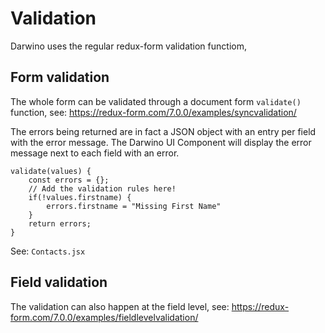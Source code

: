 # Validation

Darwino uses the regular redux-form validation functiom,

## Form validation
The whole form can be validated through a document form `validate()` function, see: https://redux-form.com/7.0.0/examples/syncvalidation/

The errors being returned are in fact a JSON object with an entry per field with the error message. The Darwino UI Component will display the error message next to each field with an error.

    validate(values) {
        const errors = {};
        // Add the validation rules here!
        if(!values.firstname) {
            errors.firstname = "Missing First Name"
        }
        return errors;
    }

See: `Contacts.jsx`

## Field validation
The validation can also happen at the field level, see: https://redux-form.com/7.0.0/examples/fieldlevelvalidation/
